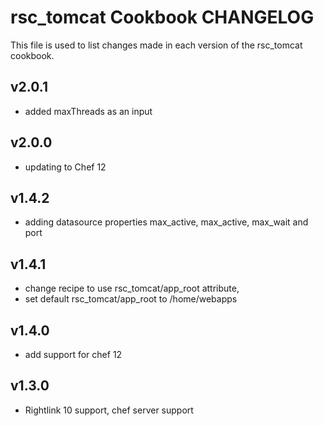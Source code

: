rsc_tomcat Cookbook CHANGELOG
==========================

This file is used to list changes made in each version of the rsc_tomcat cookbook.

v2.0.1
------
- added maxThreads as an input

v2.0.0
------
- updating to Chef 12

v1.4.2
------
- adding datasource properties max_active, max_active, max_wait and port

v1.4.1
------
- change recipe to use rsc_tomcat/app_root attribute,
- set default rsc_tomcat/app_root to /home/webapps

v1.4.0
-----
- add support for chef 12

v1.3.0
------
- Rightlink 10 support, chef server support
